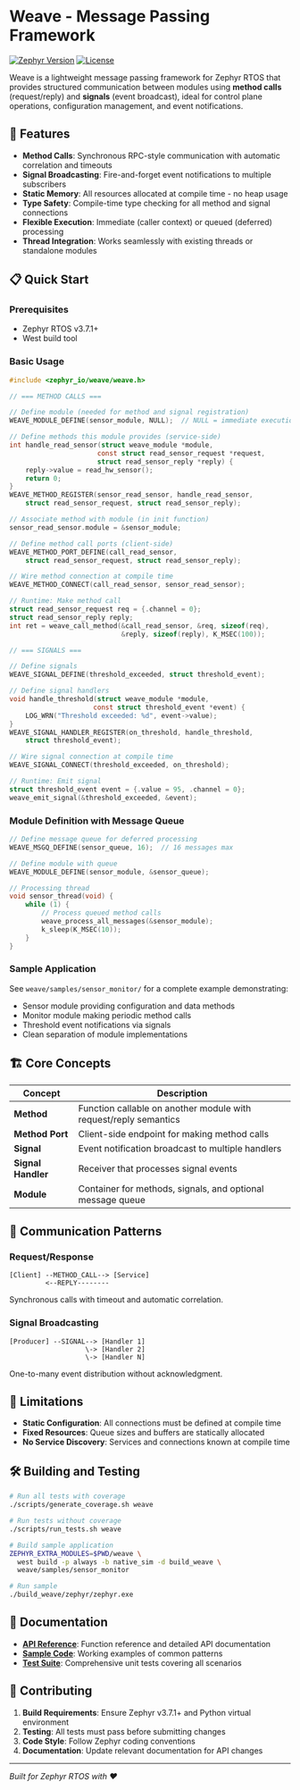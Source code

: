 # Weave - Message Passing Framework

[![Zephyr Version](https://img.shields.io/badge/zephyr-v3.7.1-blue)](https://github.com/zephyrproject-rtos/zephyr)
[![License](https://img.shields.io/badge/license-Apache%202.0-green)](LICENSE)

Weave is a lightweight message passing framework for Zephyr RTOS that provides structured communication between modules using **method calls** (request/reply) and **signals** (event broadcast), ideal for control plane operations, configuration management, and event notifications.

## 🚀 Features

- **Method Calls**: Synchronous RPC-style communication with automatic correlation and timeouts
- **Signal Broadcasting**: Fire-and-forget event notifications to multiple subscribers
- **Static Memory**: All resources allocated at compile time - no heap usage
- **Type Safety**: Compile-time type checking for all method and signal connections
- **Flexible Execution**: Immediate (caller context) or queued (deferred) processing
- **Thread Integration**: Works seamlessly with existing threads or standalone modules

## 📋 Quick Start

### Prerequisites

- Zephyr RTOS v3.7.1+
- West build tool

### Basic Usage

```c
#include <zephyr_io/weave/weave.h>

// === METHOD CALLS ===

// Define module (needed for method and signal registration)
WEAVE_MODULE_DEFINE(sensor_module, NULL);  // NULL = immediate execution

// Define methods this module provides (service-side)
int handle_read_sensor(struct weave_module *module,
                      const struct read_sensor_request *request,
                      struct read_sensor_reply *reply) {
    reply->value = read_hw_sensor();
    return 0;
}
WEAVE_METHOD_REGISTER(sensor_read_sensor, handle_read_sensor,
    struct read_sensor_request, struct read_sensor_reply);

// Associate method with module (in init function)
sensor_read_sensor.module = &sensor_module;

// Define method call ports (client-side)
WEAVE_METHOD_PORT_DEFINE(call_read_sensor,
    struct read_sensor_request, struct read_sensor_reply);

// Wire method connection at compile time
WEAVE_METHOD_CONNECT(call_read_sensor, sensor_read_sensor);

// Runtime: Make method call
struct read_sensor_request req = {.channel = 0};
struct read_sensor_reply reply;
int ret = weave_call_method(&call_read_sensor, &req, sizeof(req),
                            &reply, sizeof(reply), K_MSEC(100));

// === SIGNALS ===

// Define signals
WEAVE_SIGNAL_DEFINE(threshold_exceeded, struct threshold_event);

// Define signal handlers
void handle_threshold(struct weave_module *module,
                     const struct threshold_event *event) {
    LOG_WRN("Threshold exceeded: %d", event->value);
}
WEAVE_SIGNAL_HANDLER_REGISTER(on_threshold, handle_threshold,
    struct threshold_event);

// Wire signal connection at compile time
WEAVE_SIGNAL_CONNECT(threshold_exceeded, on_threshold);

// Runtime: Emit signal
struct threshold_event event = {.value = 95, .channel = 0};
weave_emit_signal(&threshold_exceeded, &event);
```

### Module Definition with Message Queue

```c
// Define message queue for deferred processing
WEAVE_MSGQ_DEFINE(sensor_queue, 16);  // 16 messages max

// Define module with queue
WEAVE_MODULE_DEFINE(sensor_module, &sensor_queue);

// Processing thread
void sensor_thread(void) {
    while (1) {
        // Process queued method calls
        weave_process_all_messages(&sensor_module);
        k_sleep(K_MSEC(10));
    }
}
```

### Sample Application

See `weave/samples/sensor_monitor/` for a complete example demonstrating:
- Sensor module providing configuration and data methods
- Monitor module making periodic method calls
- Threshold event notifications via signals
- Clean separation of module implementations

## 🏗️ Core Concepts

| Concept | Description |
|---------|-------------|
| **Method** | Function callable on another module with request/reply semantics |
| **Method Port** | Client-side endpoint for making method calls |
| **Signal** | Event notification broadcast to multiple handlers |
| **Signal Handler** | Receiver that processes signal events |
| **Module** | Container for methods, signals, and optional message queue |

## 📐 Communication Patterns

### Request/Response
```
[Client] --METHOD_CALL--> [Service]
         <--REPLY--------
```
Synchronous calls with timeout and automatic correlation.

### Signal Broadcasting
```
[Producer] --SIGNAL--> [Handler 1]
                   \-> [Handler 2]
                   \-> [Handler N]
```
One-to-many event distribution without acknowledgment.

## 🚧 Limitations

- **Static Configuration**: All connections must be defined at compile time
- **Fixed Resources**: Queue sizes and buffers are statically allocated
- **No Service Discovery**: Services and connections known at compile time

## 🛠️ Building and Testing

```bash
# Run all tests with coverage
./scripts/generate_coverage.sh weave

# Run tests without coverage
./scripts/run_tests.sh weave

# Build sample application
ZEPHYR_EXTRA_MODULES=$PWD/weave \
  west build -p always -b native_sim -d build_weave \
  weave/samples/sensor_monitor

# Run sample
./build_weave/zephyr/zephyr.exe
```

## 📖 Documentation

- **[API Reference](include/zephyr_io/weave/weave.h)**: Function reference and detailed API documentation
- **[Sample Code](samples/)**: Working examples of common patterns
- **[Test Suite](tests/)**: Comprehensive unit tests covering all scenarios

## 🤝 Contributing

1. **Build Requirements**: Ensure Zephyr v3.7.1+ and Python virtual environment
2. **Testing**: All tests must pass before submitting changes
3. **Code Style**: Follow Zephyr coding conventions
4. **Documentation**: Update relevant documentation for API changes

---

*Built for Zephyr RTOS with ❤️*